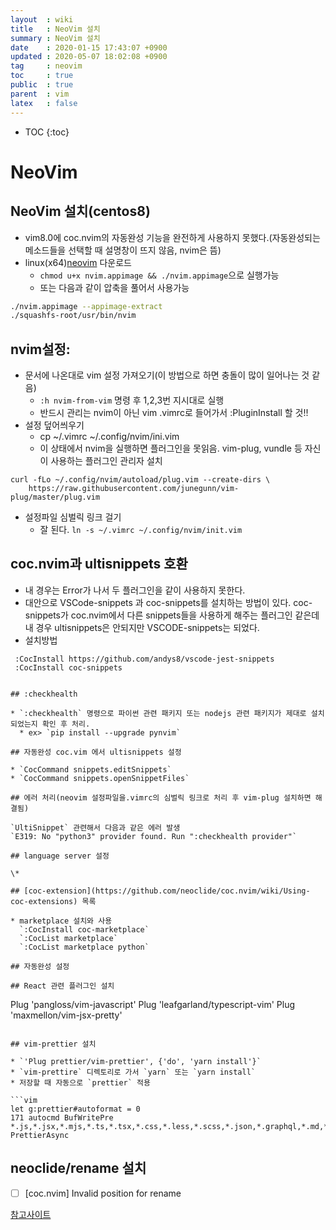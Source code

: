 ```yaml
---
layout  : wiki
title   : NeoVim 설치
summary : NeoVim 설치
date    : 2020-01-15 17:43:07 +0900
updated : 2020-05-07 18:02:08 +0900
tag     : neovim
toc     : true
public  : true
parent  : vim
latex   : false
---
```

* TOC
{:toc}

# NeoVim


## NeoVim 설치(centos8)

-   vim8.0에 coc.nvim의 자동완성 기능을 완전하게 사용하지 못했다.(자동완성되는 메소드들을 선택할 때 설명창이 뜨지 않음, nvim은 뜸)
-   linux(x64)[neovim](https://github.com/neovim/neovim/releases/) 다운로드
    -   `chmod u+x nvim.appimage && ./nvim.appimage`으로 실행가능
    -   또는 다음과 같이 압축을 풀어서 사용가능

```sh
./nvim.appimage --appimage-extract
./squashfs-root/usr/bin/nvim
```

## nvim설정:

-   문서에 나온대로 vim 설정 가져오기(이 방법으로 하면 충돌이 많이 일어나는 것 같음)
    -   `:h nvim-from-vim` 명령 후 1,2,3번 지시대로 실행
    -   반드시 관리는 nvim이 아닌 vim .vimrc로 들어가서 :PluginInstall 할 것!!
-   설정 덮어씌우기
    -   cp ~/.vimrc ~/.config/nvim/ini.vim
    -   이 상태에서 nvim을 실행하면 플러그인을 못읽음. vim-plug, vundle 등 자신이 사용하는 플러그인 관리자 설치

```
curl -fLo ~/.config/nvim/autoload/plug.vim --create-dirs \
    https://raw.githubusercontent.com/junegunn/vim-plug/master/plug.vim
```

-   설정파일 심벌릭 링크 걸기
    -   잘 된다. `ln -s ~/.vimrc ~/.config/nvim/init.vim`

## coc.nvim과 ultisnippets 호환

-   내 경우는 Error가 나서 두 플러그인을 같이 사용하지 못한다.
-   대안으로 VSCode-snippets 과 coc-snippets를 설치하는 방법이 있다. coc-snippets가 coc.nvim에서 다른 snippets들을 사용하게 해주는 플러그인 같은데 내 경우 ultisnippets은 안되지만 VSCODE-snippets는 되었다.
-   설치방법

```
 :CocInstall https://github.com/andys8/vscode-jest-snippets
 :CocInstall coc-snippets
```

```

## :checkhealth

* `:checkhealth` 명령으로 파이썬 관련 패키지 또는 nodejs 관련 패키지가 제대로 설치되었는지 확인 후 처리.
  * ex> `pip install --upgrade pynvim`

## 자동완성 coc.vim 에서 ultisnippets 설정

* `CocCommand snippets.editSnippets`
* `CocCommand snippets.openSnippetFiles`

## 에러 처리(neovim 설정파일을.vimrc의 심벌릭 링크로 처리 후 vim-plug 설치하면 해결됨)

`UltiSnippet` 관련해서 다음과 같은 에러 발생
`E319: No "python3" provider found. Run ":checkhealth provider"`

## language server 설정

\*

## [coc-extension](https://github.com/neoclide/coc.nvim/wiki/Using-coc-extensions) 목록

* marketplace 설치와 사용
  `:CocInstall coc-marketplace`
  `:CocList marketplace`
  `:CocList marketplace python`

## 자동완성 설정

## React 관련 플러그인 설치

```

Plug 'pangloss/vim-javascript'
Plug 'leafgarland/typescript-vim'
Plug 'maxmellon/vim-jsx-pretty'

````

## vim-prettier 설치

* `'Plug prettier/vim-prettier', {'do', 'yarn install'}`
* `vim-prettire` 디렉토리로 가서 `yarn` 또는 `yarn install`
* 저장할 때 자동으로 `prettier` 적용

```vim
let g:prettier#autoformat = 0
171 autocmd BufWritePre *.js,*.jsx,*.mjs,*.ts,*.tsx,*.css,*.less,*.scss,*.json,*.graphql,*.md,*.vue,*.yaml,*.html PrettierAsync
````

## neoclide/rename 설치

-   [ ] [coc.nvim] Invalid position for rename

[참고사이트](https://vimawesome.com/plugin/vim-prettier-who-speaks)
